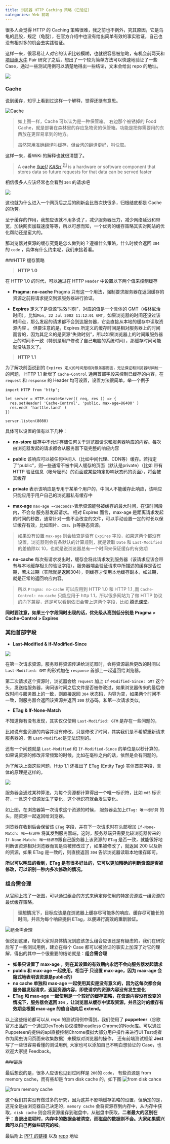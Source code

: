 ```yaml
---
title: 浏览器 HTTP Caching 策略 (已验证)
categories: Web 前端
---
```



很多人会觉得 HTTP 的 Caching 策略很难，我之前也不例外，究其原因，它是乌龟的屁股，规定（龟腚），在官方介绍中也没有给出简单有效的事实验证，自己也没有相对多的机会去实践验证。

这样一来，很容易让人对它的认识比较模糊，也就很容易被忽略，有机会前两天和  [项目组大牛](https://liyaodong.com/) Pair 研究了之后，想出了一个较为简单方法可以快速地验证了一些 Case，通过一些测试用例可以清楚地得出一些结论，文末会给出 repo 的地址。

![](https://upload-images.jianshu.io/upload_images/2190281-9ffea266c68d97d1.jpeg?imageMogr2/auto-orient/strip%7CimageView2/2/w/1240)


### Cache
说到缓存，知乎上看到过这样一个解释，觉得还挺有意思。

![Cache](https://upload-images.jianshu.io/upload_images/2190281-df5cca82a32a6b2a.png?imageMogr2/auto-orient/strip%7CimageView2/2/w/1240)

>如上图一样，Cache 可以认为是一种保管箱。
>右边那个被锈掉的 Food Cache，就是部署在森林里的存应急物资的保管箱。功能是把你需要用的东西放在更容易拿到的地方。
>
>虽然常用准确翻译叫缓存，但台湾的翻译更好，叫快取。

这样一来，看WiKi 的解释也就很清楚了。
>A **cache** [/kæʃ/](https://en.wikipedia.org/wiki/Help:IPA/English "Help:IPA/English") [*KASH*](https://en.wikipedia.org/wiki/Help:Pronunciation_respelling_key "Help:Pronunciation respelling key"),<sup>[[1]](https://en.wikipedia.org/wiki/Cache_(computing)#cite_note-1)</sup> is a hardware or software component that stores data so future requests for that data can be served faster

相信很多人应该经常也会看到 `304` 的请求吧

![](https://upload-images.jianshu.io/upload_images/2190281-c456429b8d7a8e9d.png?imageMogr2/auto-orient/strip%7CimageView2/2/w/1240)

这也就为什么进入一个网页后之后的刷新会比首次快很多，归根结底都是 Cache 的功劳。

至于缓存的作用，我想应该就不用多说了，减少服务器压力，减少网络延迟和带宽，加快网页加载速度等等，所以可想而知，一个优秀的缓存策略其实对网站的优化帮助还是蛮大的。

那浏览器对资源的缓存究竟是怎么做到的？遵循什么策略，什么时候会返回 `304` 的 `code` ，具体有什么约束呢，我们来接着看。


###HTTP 缓存策略

>**HTTP 1.0**

在 HTTP 1.0 的时代，可以通过在 HTTP `Header` 中设置以下两个值来控制缓存

* **Pragma: no-cache**
Pragma 只有这一个用法，强制要求服务器在返回缓存的资源之前将请求提交到源服务器进行验证。

* **Expires**
定义了是资源“失效时刻”，对应的值是一个具体的 GMT（格林尼治时间），比如`Mon, 22 Jul 2002 11:12:01 GMT`，如果浏览器的时间还没过该时间点，那么发起的请求都不会到达服务器，它会直接从本地的缓存中读取资源内容 。
但要注意的是，Expires 所定义的缓存时间是相对服务器上的时间而言的，因为其定义的是资源“失效时刻”，所以如果浏览器上的时间跟服务器上的时间不一致（特别是用户修改了自己电脑的系统时间），那缓存时间可能就没啥意义了。

>**HTTP 1.1**

为了解决前面说到的 `Expires 定义的时间是相对服务器而言，无法保证和浏览器时间统一`的问题， HTTP 1.1 新增了 `Cache-Control` 通用首部字段来控制已缓存的内容，在 `request` 和 `response` 的 Header 均可设置，设置方法很简单，举一个例子
```
import HTTP from 'http';

let server = HTTP.createServer(( req, res )) => {
  res.setHeader( 'Cache-Control', 'public, max-age=86400' )
  res.end( 'harttle.land' )
})

server.listen(8080)
```

具体可以设置的值有以下几种：
* **no-store**
缓存中不允许存储任何关于浏览器请求和服务器响应的内容。每次由浏览器发起的请求都会从服务器下载完整的响应内容

* **public**
该响应可以被任何中间人（比如中间代理、CDN等）缓存。若指定了"public"，则一些通常不被中间人缓存的页面（默认是private）（比如 带有 HTTP 验证信息（帐号密码）的页面或某些特定影响状态码的页面），将会被其缓存

* **private**
表示该响应是专用于某单个用户的，中间人不能缓存此响应，该响应只能应用于用户自己的浏览器私有缓存中

* **max-age**
`max-age =<seconds>`表示资源能够被缓存的最大时间，在该时间段内，不会向 服务器发起请求。
相对 Expires 而言，max-age 是距离请求发起的时间的秒数，通常针对一些不会改变的文件，可以手动设置一定的时长以保证缓存有效，比如图片、css、js等静态资源。

>如果没有设置 `max-age` 则会检查是否有 `Expires` 字段，如果这两个都没有设置，浏览器则会有条默认的计算规则，就是读取 `Date` 和 `Last-Modified` 的差值除以 10，也就是说浏览器总有一个时间来保证缓存的有效期

* **no-cache**
每次有请求发出时，缓存会将此请求发到服务器（该请求应该会带有与本地缓存相关的验证字段），服务器端会验证请求中所描述的缓存是否过期，若未过期（实际就是返回304），则缓存才使用本地缓存副本，如过期，就是正常的返回响应内容。

>所以 `Pragma: no-cache` 可以应用到 HTTP 1.0 和 HTTP 1.1 ,而 `Cache-Control: no-cache` 只能应用于 http 1.1，所以很多网站为了做 HTTP 协议的向下兼容，还是可以看到依旧会带上这两个字段，比如 [腾讯课堂](https://ke.qq.com/)。

**同时要注意，如果三个字段同时出现的话，优先级从高到低分别是**
 **Pragma > Cache-Control > Expires**

### **其他首部字段**
*  **Last-Modified & If-Modified-Since**

![](https://upload-images.jianshu.io/upload_images/2190281-d3c2dc76da10e9b1.png?imageMogr2/auto-orient/strip%7CimageView2/2/w/1240)

在第一次请求资源，服务器将资源传递给浏览器时，会将资源最后更改的时间以 `Last-Modified: GMT` 的形式加在 `response` 首部上一起返回给浏览器。

第二次请求这个资源时，浏览器会给 `request` 加上 `If-Modified-Since: GMT` 这个头，发送给服务器，询问该时间之后文件是否被修改过，如果浏览器传来的最后修改时间与服务器上的一致，则直接返回 `304` 状态码，内容为空，如果两个时间不一致，则服务器会返回该资源并返回 `200` 状态码，和第一次请求类似。

* **ETag & If-None-Match**

不知道你有没有发现，其实仅仅使用 `Last-Modified: GTM` 是存在一些问题的，

比如说有些资源的内容并没有修改，只是修改了时间，其实我们是不希望重新请求服务器的，但 `Last-Modified`是无法识别的。

还有一个问题就是 `Last-Modified` 和 `If-Modified-Since` 的单位是以秒计算的，如果说资源的修改非常频繁的时候，比如在毫秒之内的话，依然是会有问题的。

为了解决上面这些问题，Http 1.1 还推出了 ETag (Entity Tag) 实体首部字段，具体的原理是这样的。

![](https://upload-images.jianshu.io/upload_images/2190281-acb37806b2bbca68.png?imageMogr2/auto-orient/strip%7CimageView2/2/w/1240)

服务器会通过某种算法，为每个资源都计算得出一个唯一标识符，比如 `md5` 标识符，一旦这个资源发生了变化，这个标识符就会发生变化。

如上图，在浏览器第一次请求这个资源的时候， 服务器会加上`ETag: 唯一标识符` 的头，随资源一起返回给浏览器。

浏览器在收到后会保留该 `ETag` 字段，并在下一次请求时在头部增加 `If-None-Match: 唯一标识符` 将其发到服务器端，这时，服务器端只需要比较浏览器传来的`If-None-Match: 唯一标识符`跟自己服务器上该资源的 `ETag` 是否一致，就能很好地判断该资源相对浏览器而言是否被修改过了，如果被修改了，就返回 200 以及新的资源，如果 ETag 是一致的，则直接返回 `304` 告诉浏览器读取本地缓存即可。

**所以可以明显的看到，ETag 是有很多好处的，它可以更加精确的判断资源是否被修改，可以识别一秒内多次修改的情况。**

### 组合需合理
从官网上找了一张图，可以通过组合的方式来确定你使用的特定资源或一组资源的最优缓存策略。

>**理想情况下，目标应该是在浏览器上缓存尽可能多的响应、缓存尽可能长的时间，并且为每个响应提供 ETag，以便进行高效的重新验证。**

![组合需合理](https://upload-images.jianshu.io/upload_images/2190281-a679fdec71fe8bc9.png?imageMogr2/auto-orient/strip%7CimageView2/2/w/1240)


但说到这里，相信大家对具体情况到底该怎么组合应该还是有疑虑的，我们在研究后写了一些测试用例，建立在每个 Case 都可以被验证的事实上加深了对它的理解，得出的其中一个很重要的结论就是：**组合需合理**

* **如果只设置了 max-age ，则在其设置的有效期内永远不会向服务器发起请求**
* **public 和 max-age 一起使用，相当于 只设置 max-age，因为 max-age 会隐式地表明该资源是public的）**
* **no cache 单独和 max-age 一起使用其实是没有意义的，因为这每次都会向 服务器发起请求，返回资源内容，即使请求的资源内容没有发生变化**
* **ETag 和 max-age 一起使用是一个较好的缓存策略，在资源内容没有改变的情况下，服务器会返回 `304` ，让浏览器从缓存中读取资源，并且这时的缓存有效期会根据 max-age 的值自动向后 extend。**

以上这些结论都可以从 repo 的测试用例中得到，我们使用了 **puppeteer**（谷歌官方出品的一个通过DevTools协议控制headless Chrome的Node库。可以通过Puppeteer的提供的api直接控制Chrome模拟大部分用户操作来进行UI Test或者作为爬虫访问页面来收集数据）来模拟对浏览器的操作， 还有前端测试框架 **Jest** 写了一些很容易看懂的测试用例, 大家也可以添加自己不明白想验证的 Case，也欢迎大家提 Feedback。

###最后

最后想说的是，很多人应该也见到过同样是  `200`的 `code`， 有些资源是 from memory cache，而有些却是 from disk cache 的，如下图
![from disk cahce](https://upload-images.jianshu.io/upload_images/2190281-ec05410362c558aa.png?imageMogr2/auto-orient/strip%7CimageView2/2/w/1240)

![from memory cache](https://upload-images.jianshu.io/upload_images/2190281-f25375a25a1e7105.png?imageMogr2/auto-orient/strip%7CimageView2/2/w/1240)


这个我们其实没有做过多的研究，因为这并不影响缓存策略的设置，但确定的是，这完全是由浏览器自己决定的，`memory cache` 会将资源存到内存中，从内存中获取，`disk cache` 则会将资源缓存到磁盘中，从磁盘中获取，**二者最大的区别在于：当退出进程时，内存中的数据会被清空，而磁盘的数据则不会。大家如果感兴趣可以自己再做些研究的啦。**

最后附上 [PPT 的链接](https://drive.google.com/file/d/1Scr71fTScyWEPCWqUUms5Uypsk2rWSdK/view?usp=sharing) 以及 [ repo](https://github.com/banshengbushu/HTTP-Caching-demo) 地址